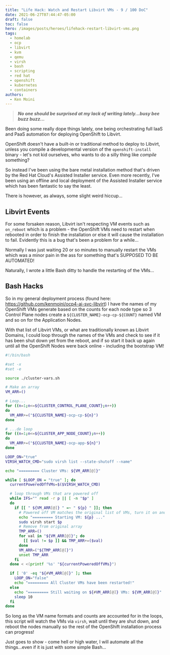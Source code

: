 ```yaml
---
title: "Life Hack: Watch and Restart Libvirt VMs - 9 / 100 DoC"
date: 2021-06-27T07:44:47-05:00
draft: false
toc: false
hero: /images/posts/heroes/lifehack-restart-libvirt-vms.png
tags:
  - homelab
  - ocp
  - libvirt
  - kvm
  - qemu
  - virsh
  - bash
  - scripting
  - red hat
  - openshift
  - kubernetes
  - containers
authors:
  - Ken Moini
---
```


> ***No one should be surprised at my lack of writing lately...busy bee buzz buzz...***

Been doing some really dope things lately, one being orchestrating full IaaS and PaaS automation for deploying OpenShift to Libvirt.

OpenShift doesn't have a built-in or traditional method to deploy to Libvirt, unless you compile a developmental version of the `openshift-install` binary - let's not kid ourselves, who wants to do a silly thing like *compile* something?

So instead I've been using the bare metal installation method that's driven by the Red Hat Cloud's Assisted Installer service.  Even more recently, I've been using an offline and local deployment of the Assisted Installer service which has been fantastic to say the least.

There is however, as always, some slight weird hiccup...

## Libvirt Events

For some forsaken reason, Libvirt isn't respecting VM events such as `on_reboot` which is a problem - the OpenShift VMs need to restart when rebooted in order to finish the installation or else it will cause the installation to fail.  Evidently this is a bug that's been a problem for a while...

Normally I was just waiting 20 or so minutes to manually restart the VMs which was a minor pain in the ass for something that's SUPPOSED TO BE AUTOMATED!

Naturally, I wrote a little Bash ditty to handle the restarting of the VMs...

## Bash Hacks

So in my general deployment process (found here: https://github.com/kenmoini/ocp4-ai-svc-libvirt) I have the names of my OpenShift VMs generate based on the counts for each node type so 3 Control Plane nodes create a `${CLUSTER_NAME}-ocp-cp-${COUNT}` named VM and so on for the Application Nodes.

With that list of Libvirt VMs, or what are traditionally known as Libvirt Domains, I could loop through the names of the VMs and check to see if it has been shut down yet from the reboot, and if so start it back up again until all the OpenShift Nodes were back online - including the bootstrap VM!

```bash
#!/bin/bash

#set -x
#set -e

source ./cluster-vars.sh

# Make an array
VM_ARR=()

# Loop...
for ((n=1;n<=${CLUSTER_CONTROL_PLANE_COUNT};n++))
do
  VM_ARR+=("${CLUSTER_NAME}-ocp-cp-${n}")
done

# ...de loop
for ((n=1;n<=${CLUSTER_APP_NODE_COUNT};n++))
do
  VM_ARR+=("${CLUSTER_NAME}-ocp-app-${n}")
done

LOOP_ON="true"
VIRSH_WATCH_CMD="sudo virsh list --state-shutoff --name"

echo "========= Cluster VMs: ${VM_ARR[@]}"

while [ $LOOP_ON = "true" ]; do
  currentPoweredOffVMs=$($VIRSH_WATCH_CMD)

  # loop through VMs that are powered off
  while IFS="" read -r p || [ -n "$p" ]
  do
    if [[ " ${VM_ARR[@]} " =~ " ${p} " ]]; then
      # Powered off VM matches the original list of VMs, turn it on and remove from array
      echo "========= Starting VM: ${p} ..."
      sudo virsh start $p
      # Remove from original array
      TMP_ARR=()
      for val in "${VM_ARR[@]}"; do
        [[ $val != $p ]] && TMP_ARR+=($val)
      done
      VM_ARR=("${TMP_ARR[@]}")
      unset TMP_ARR
    fi
  done < <(printf '%s' "${currentPoweredOffVMs}")

  if [ '0' -eq "${#VM_ARR[@]}" ]; then
    LOOP_ON="false"
    echo "========= All Cluster VMs have been restarted!"
  else
    echo "========= Still waiting on ${#VM_ARR[@]} VMs: ${VM_ARR[@]}"
    sleep 10
  fi
done
```

So long as the VM name formats and counts are accounted for in the loops, this script will watch the VMs via `virsh`, wait until they are shut down, and reboot the nodes manually so the rest of the OpenShift installation process can progress!

Just goes to show - come hell or high water, I will automate all the things...even if it is just with some simple Bash...